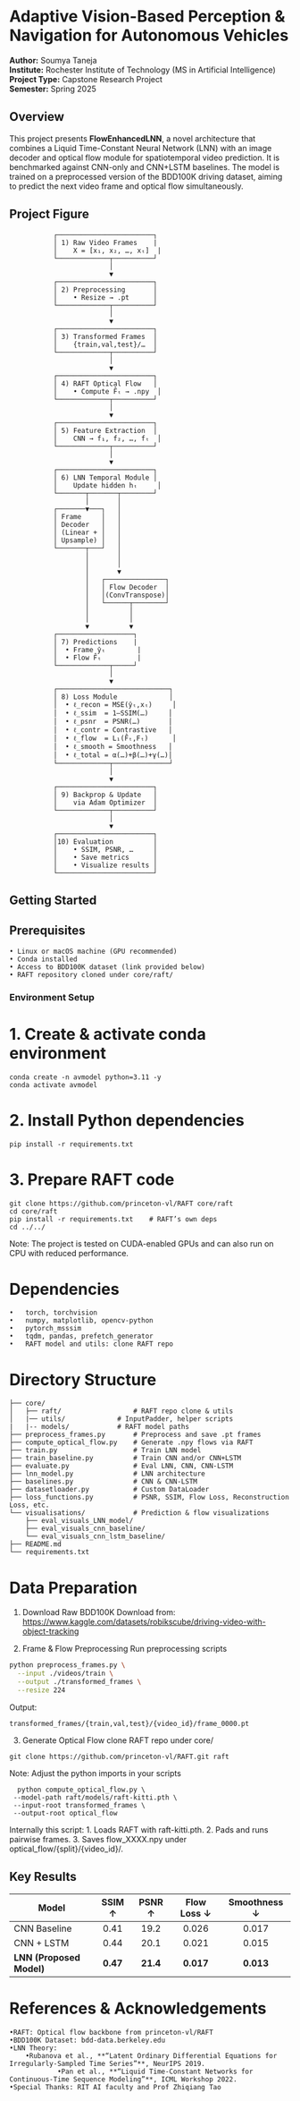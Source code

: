# Adaptive Vision-Based Perception & Navigation for Autonomous Vehicles

**Author:** Soumya Taneja  
**Institute:** Rochester Institute of Technology (MS in Artificial Intelligence)  
**Project Type:** Capstone Research Project  
**Semester:** Spring 2025

## Overview

This project presents **FlowEnhancedLNN**, a novel architecture that combines a Liquid Time-Constant Neural Network (LNN) with an image decoder and optical flow module for spatiotemporal video prediction. It is benchmarked against CNN-only and CNN+LSTM baselines. The model is trained on a preprocessed version of the BDD100K driving dataset, aiming to predict the next video frame and optical flow simultaneously.

## Project Figure


```plaintext
           ┌────────────────────────┐
           │ 1) Raw Video Frames    |
           │    X = [x₁, x₂, …, xₜ]  | 
           └─────────────┬──────────┘
                         │
                         ▼
           ┌────────────────────────┐
           │ 2) Preprocessing       │
           │    • Resize → .pt      │
           └─────────────┬──────────┘
                         │
                         ▼
           ┌────────────────────────┐
           │ 3) Transformed Frames  │
           │    {train,val,test}/…  │
           └─────────────┬──────────┘
                         │
                         ▼
           ┌────────────────────────┐
           │ 4) RAFT Optical Flow   │
           │    • Compute F̂ₜ → .npy  │
           └─────────────┬──────────┘
                         │
                         ▼
           ┌────────────────────────┐
           │ 5) Feature Extraction  │
           │    CNN → f₁, f₂, …, fₜ  │
           └─────────────┬──────────┘
                         │
                         ▼
           ┌────────────────────────┐
           │ 6) LNN Temporal Module │
           │    Update hidden hₜ     │
           └───────┬───────┬────────┘
                   │       │
           ┌───────▼───┐   │
           │ Frame     │   │
           │ Decoder   │   │
           │ (Linear + │   │
           │ Upsample) │   │
           └───────┬───┘   │
                   │       │
                   │       │
                   │       ▼
                   │   ┌───────────────┐
                   │   │ Flow Decoder  │
                   │   │(ConvTranspose)│
                   │   └──────┬────────┘
                   │          │
                   │          │
                   ▼          ▼
           ┌───────────────────┐
           │ 7) Predictions    |  
           │  • Frame ŷₜ        |    
           │  • Flow F̂ₜ         |    
           └─────────────┬─────┘
                         │
                         ▼
           ┌────────────────────────────┐
           │ 8) Loss Module             │
           │  • ℓ_recon = MSE(ŷₜ,xₜ)     │  
           │  • ℓ_ssim  = 1–SSIM(…)     │
           │  • ℓ_psnr  = PSNR(…)       │
           │  • ℓ_contr = Contrastive   │
           │  • ℓ_flow  = L₁(F̂ₜ,Fₜ)      │
           │  • ℓ_smooth = Smoothness   │
           │  • ℓ_total = α(…)+β(…)+γ(…)│
           └─────────────┬──────────────┘
                         │
                         ▼
           ┌────────────────────────┐
           │ 9) Backprop & Update   │
           │    via Adam Optimizer  │
           └─────────────┬──────────┘
                         │
                         ▼
           ┌────────────────────────┐
           │10) Evaluation          │
           │    • SSIM, PSNR, …     │
           │    • Save metrics      │
           │    • Visualize results │
           └────────────────────────┘
```

## Getting Started

## Prerequisites
	• Linux or macOS machine (GPU recommended)
	• Conda installed
	• Access to BDD100K dataset (link provided below)
	• RAFT repository cloned under core/raft/ 

### Environment Setup

# 1. Create & activate conda environment
```
conda create -n avmodel python=3.11 -y
conda activate avmodel
```

# 2. Install Python dependencies
```
pip install -r requirements.txt
```

# 3. Prepare RAFT code
```
git clone https://github.com/princeton-vl/RAFT core/raft
cd core/raft
pip install -r requirements.txt    # RAFT’s own deps
cd ../../
```



Note: The project is tested on CUDA-enabled GPUs and can also run on CPU with reduced performance.

# Dependencies
	•	torch, torchvision
	•	numpy, matplotlib, opencv-python
	•	pytorch_msssim
	•	tqdm, pandas, prefetch_generator
	•	RAFT model and utils: clone RAFT repo

# Directory Structure
```
├── core/
│   ├── raft/                  # RAFT repo clone & utils
│   |── utils/  	       # InputPadder, helper scripts
|   |-- models/		       # RAFT model paths
├── preprocess_frames.py       # Preprocess and save .pt frames
├── compute_optical_flow.py    # Generate .npy flows via RAFT
├── train.py                   # Train LNN model
├── train_baseline.py          # Train CNN and/or CNN+LSTM
├── evaluate.py                # Eval LNN, CNN, CNN-LSTM
├── lnn_model.py               # LNN architecture
├── baselines.py               # CNN & CNN-LSTM
├── datasetloader.py           # Custom DataLoader
├── loss_functions.py          # PSNR, SSIM, Flow Loss, Reconstruction Loss, etc.
└── visualisations/            # Prediction & flow visualizations
    ├── eval_visuals_LNN_model/
    ├── eval_visuals_cnn_baseline/
    └── eval_visuals_cnn_lstm_baseline/                  
├── README.md  
└── requirements.txt
```

# Data Preparation
1.	Download Raw BDD100K
Download from: https://www.kaggle.com/datasets/robikscube/driving-video-with-object-tracking

2.	Frame & Flow Preprocessing
Run preprocessing scripts
```bash
python preprocess_frames.py \
  --input ./videos/train \
  --output ./transformed_frames \
  --resize 224
```
Output:
```
transformed_frames/{train,val,test}/{video_id}/frame_0000.pt
```
3. Generate Optical Flow
clone RAFT repo under core/
```
git clone https://github.com/princeton-vl/RAFT.git raft
```
Note: Adjust the python imports in your scripts 
 ```
   python compute_optical_flow.py \
  --model-path raft/models/raft-kitti.pth \
  --input-root transformed_frames \
  --output-root optical_flow
  ```
Internally this script:
	1. Loads RAFT with raft-kitti.pth.
	2. Pads and runs pairwise frames.
	3. Saves flow_XXXX.npy under optical_flow/{split}/{video_id}/.

##  Key Results

| Model          | SSIM ↑ | PSNR ↑ | Flow Loss ↓ | Smoothness ↓ |
| -------------- | :----: | :----: | :---------: | :----------: |
| CNN Baseline   |  0.41  |  19.2  |    0.026    |    0.017     |
| CNN + LSTM     |  0.44  |  20.1  |    0.021    |    0.015     |
| **LNN (Proposed Model)** | **0.47** | **21.4** |  **0.017**  |  **0.013**   |


# References & Acknowledgements
	•RAFT: Optical flow backbone from princeton-vl/RAFT
	•BDD100K Dataset: bdd-data.berkeley.edu
	•LNN Theory:
		•Rubanova et al., **“Latent Ordinary Differential Equations for Irregularly‑Sampled Time Series”**, NeurIPS 2019.  
                •Pan et al., **“Liquid Time‑Constant Networks for Continuous‑Time Sequence Modeling”**, ICML Workshop 2022.  
	•Special Thanks: RIT AI faculty and Prof Zhiqiang Tao



